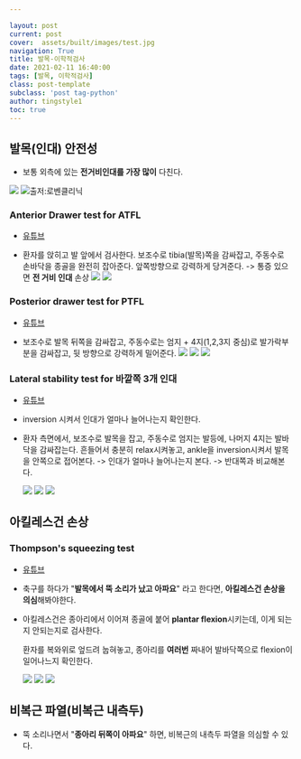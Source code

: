 ```yaml
---

layout: post
current: post 
cover:  assets/built/images/test.jpg
navigation: True
title: 발목-이학적검사  
date: 2021-02-11 16:40:00
tags: [발목, 이학적검사] 
class: post-template 
subclass: 'post tag-python' 
author: tingstyle1 
toc: true
---
```


##  발목(인대) 안전성

- 보통 외측에 있는 **전거비인대를 가장 많이** 다친다.

![](https://user-images.githubusercontent.com/54255124/107912639-333db800-6fa2-11eb-8a98-858bcd234604.png)
![출저:로벤클리닉](https://user-images.githubusercontent.com/54255124/107912642-346ee500-6fa2-11eb-82d0-4a6040beb054.png)



### Anterior Drawer test for ATFL
- [유튜브](https://www.youtube.com/watch?v=e4IehK8uyHo)

- 환자를 앉히고 발 앞에서 검사한다.
  보조수로 tibia(발목)쪽을 감싸잡고, 주동수로 손바닥을 종골을 완전히 잡아준다.
  앞쪽방향으로 강력하게 당겨준다. -> 통증 있으면 **전 거비 인대** 손상
  ![](https://user-images.githubusercontent.com/54255124/107912685-4cdeff80-6fa2-11eb-842f-ac80c2c60909.png)
  ![](https://user-images.githubusercontent.com/54255124/107912688-4e102c80-6fa2-11eb-815d-fb8bad12ce71.png)



### Posterior drawer test for PTFL
- [유튜브](https://www.youtube.com/watch?v=e4IehK8uyHo)

- 보조수로 발목 뒤쪽을 감싸잡고, 주동수로는 엄지 + 4지(1,2,3지 중심)로 발가락부분을 감싸잡고, 뒷 방향으로 강력하게 밀어준다.
  ![](https://user-images.githubusercontent.com/54255124/107912690-4f415980-6fa2-11eb-8766-112270315ad2.png)
  ![](https://user-images.githubusercontent.com/54255124/107912698-549ea400-6fa2-11eb-90de-94f41ee3e5b6.png)
  ![](https://user-images.githubusercontent.com/54255124/107912705-58322b00-6fa2-11eb-89ae-0c0f9669498b.png)





### Lateral stability test for 바깥쪽 3개 인대
- [유튜브](https://www.youtube.com/watch?v=e4IehK8uyHo)

- inversion 시켜서 인대가 얼마나 늘어나는지 확인한다.

- 환자 측면에서, 보조수로 발목을 잡고, 주동수로 엄지는 발등에, 나머지 4지는 발바닥을 감싸잡는다.
  흔들어서 충분히 relax시켜놓고, ankle을 inversion시켜서 발목을 안쪽으로 접어본다.
  -> 인대가 얼마나 늘어나는지 본다.
  -> 반대쪽과 비교해본다.

  ![](https://user-images.githubusercontent.com/54255124/107912710-5d8f7580-6fa2-11eb-9505-4aeb52990022.png)
  ![](https://user-images.githubusercontent.com/54255124/107912729-6a13ce00-6fa2-11eb-8f74-dbde6dc0ffa8.png)
  ![](https://user-images.githubusercontent.com/54255124/107912732-6b44fb00-6fa2-11eb-902d-1ab94073e927.png)





## 아킬레스건 손상

### Thompson's squeezing test
- [유튜브](https://www.youtube.com/watch?v=z-7cJ7LpCqY)

- 축구를 하다가 "**발목에서 뚝 소리가 났고 아파요**" 라고 한다면, **아킬레스건 손상을 의심**해봐야한다.

- 아킬레스건은 종아리에서 이어져 종골에 붙어 **plantar flexion**시키는데, 이게 되는지 안되는지로 검사한다.

  환자를 복와위로 엎드려 눕혀놓고, 종아리를 **여러번** 짜내어 발바닥쪽으로 flexion이 일어나느지 확인한다.

  ![](https://user-images.githubusercontent.com/54255124/107912734-6c762800-6fa2-11eb-9aa1-841e5b53b47b.png)
  ![](https://user-images.githubusercontent.com/54255124/107912738-6da75500-6fa2-11eb-9092-a3aa9874c35f.png)
  ![](https://user-images.githubusercontent.com/54255124/107912742-6f711880-6fa2-11eb-99a9-da1b4fd38172.png)







## 비복근 파열(비복근 내측두)

- 뚝 소리나면서 "**종아리 뒤쪽이 아파요**" 하면, 비복근의 내측두 파열을 의심할 수 있다.



